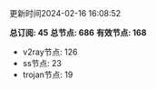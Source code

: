更新时间2024-02-16 16:08:52

**总订阅: 45**
**总节点: 686**
**有效节点: 168**
- v2ray节点: 126
- ss节点: 23
- trojan节点: 19
